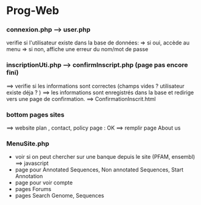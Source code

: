 # Prog-Web

### connexion.php --> user.php 

verifie si l'utilisateur existe dans la base de données:
=> si oui, accède au menu
=> si non, affiche une erreur du nom/mot de passe

### inscriptionUti.php --> confirmInscript.php (page pas encore fini)

==> verifie si les informations sont correctes (champs vides ? utilisateur existe déja ? )
==> les informations sont enregistrés dans la base et redirige vers une page de confirmation. ==> ConfirmationInscrit.html 

### bottom pages sites 

==> website plan , contact, policy page : OK
==> remplir page About us

### MenuSite.php

- voir si on peut chercher sur une banque depuis le site (PFAM, ensembl) ==> javascript 
- page pour Annotated Sequences, Non annotated Sequences, Start Annotation
- page pour voir compte 
- pages Forums
- pages Search Genome, Sequences



